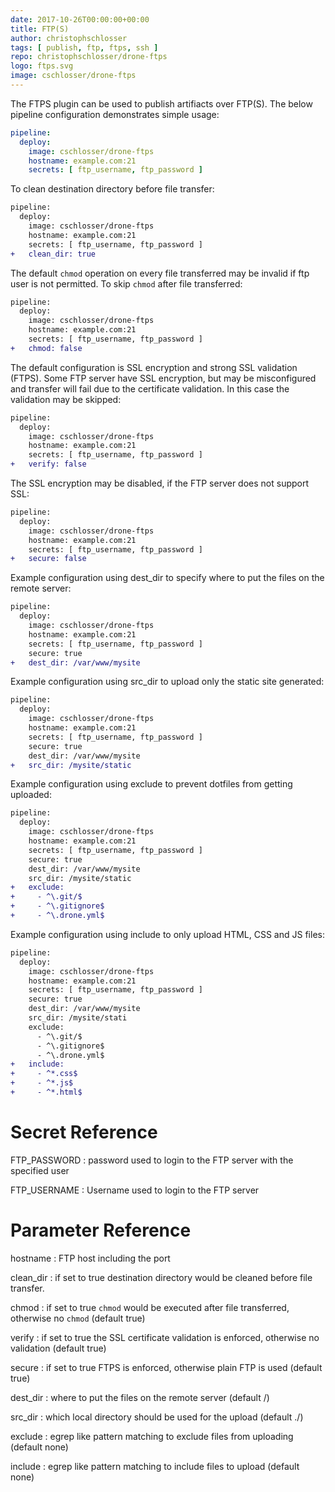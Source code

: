 ```yaml
---
date: 2017-10-26T00:00:00+00:00
title: FTP(S)
author: christophschlosser
tags: [ publish, ftp, ftps, ssh ]
repo: christophschlosser/drone-ftps
logo: ftps.svg
image: cschlosser/drone-ftps
---
```


The FTPS plugin can be used to publish artifiacts over FTP(S). The below pipeline configuration demonstrates simple usage:

```yaml
pipeline:
  deploy:
    image: cschlosser/drone-ftps
    hostname: example.com:21
    secrets: [ ftp_username, ftp_password ]
```
To clean destination directory before file transfer:

```diff
pipeline:
  deploy:
    image: cschlosser/drone-ftps
    hostname: example.com:21
    secrets: [ ftp_username, ftp_password ]
+   clean_dir: true
```

The default ```chmod``` operation on every file transferred may be invalid if ftp user is not permitted.
To skip ```chmod``` after file transferred:


```diff
pipeline:
  deploy:
    image: cschlosser/drone-ftps
    hostname: example.com:21
    secrets: [ ftp_username, ftp_password ]
+   chmod: false
```

The default configuration is SSL encryption and strong SSL validation (FTPS).
Some FTP server have SSL encryption, but may be misconfigured and transfer will fail due to the certificate validation.
In this case the validation may be skipped:


```diff
pipeline:
  deploy:
    image: cschlosser/drone-ftps
    hostname: example.com:21
    secrets: [ ftp_username, ftp_password ]
+   verify: false
```

The SSL encryption may be disabled, if the FTP server does not support SSL:

```diff
pipeline:
  deploy:
    image: cschlosser/drone-ftps
    hostname: example.com:21
    secrets: [ ftp_username, ftp_password ]
+   secure: false
```

Example configuration using dest_dir to specify where to put the files on the remote server:

```diff
pipeline:
  deploy:
    image: cschlosser/drone-ftps
    hostname: example.com:21
    secrets: [ ftp_username, ftp_password ]
    secure: true
+   dest_dir: /var/www/mysite
```

Example configuration using src_dir to upload only the static site generated:

```diff
pipeline:
  deploy:
    image: cschlosser/drone-ftps
    hostname: example.com:21
    secrets: [ ftp_username, ftp_password ]
    secure: true
    dest_dir: /var/www/mysite
+   src_dir: /mysite/static
```

Example configuration using exclude to prevent dotfiles from getting uploaded:

```diff
pipeline:
  deploy:
    image: cschlosser/drone-ftps
    hostname: example.com:21
    secrets: [ ftp_username, ftp_password ]
    secure: true
    dest_dir: /var/www/mysite
    src_dir: /mysite/static
+   exclude:
+     - ^\.git/$
+     - ^\.gitignore$
+     - ^\.drone.yml$
```

Example configuration using include to only upload HTML, CSS and JS files:

```diff
pipeline:
  deploy:
    image: cschlosser/drone-ftps
    hostname: example.com:21
    secrets: [ ftp_username, ftp_password ]
    secure: true
    dest_dir: /var/www/mysite
    src_dir: /mysite/stati
    exclude:
      - ^\.git/$
      - ^\.gitignore$
      - ^\.drone.yml$
+   include:
+     - ^*.css$
+     - ^*.js$
+     - ^*.html$
```

# Secret Reference

FTP_PASSWORD
: password used to login to the FTP server with the specified user

FTP_USERNAME
: Username used to login to the FTP server

# Parameter Reference

hostname
: FTP host including the port

clean_dir
: if set to true destination directory would be cleaned before file transfer.

chmod
: if set to true ```chmod``` would be executed after file transferred, otherwise no ```chmod``` (default true)

verify
: if set to true the SSL certificate validation is enforced, otherwise no validation (default true)

secure
: if set to true FTPS is enforced, otherwise plain FTP is used (default true)

dest_dir
: where to put the files on the remote server (default /)

src_dir
: which local directory should be used for the upload (default ./)

exclude
: egrep like pattern matching to exclude files from uploading (default none)

include
: egrep like pattern matching to include files to upload (default none)

